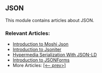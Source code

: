 ## JSON

This module contains articles about JSON.

### Relevant Articles:
- [Introduction to Moshi Json](https://www.baeldung.com/java-json-moshi)
- [Introduction to Jsoniter](https://www.baeldung.com/java-jsoniter)
- [Hypermedia Serialization With JSON-LD](https://www.baeldung.com/json-linked-data)
- [Introduction to JSONForms](https://www.baeldung.com/introduction-to-jsonforms)
- More Articles: [[<-- prev>]](../json-2)

